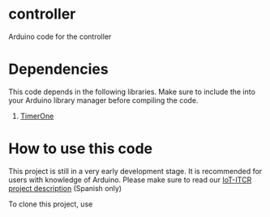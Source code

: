 
# controller
Arduino code for the controller

# Dependencies
This code depends in the following libraries. Make sure to include the into your Arduino library manager before compiling the code.

1. [TimerOne](https://www.pjrc.com/teensy/td_libs_TimerOne.html)

# How to use this code
This project is still in a very early development stage. It is recommended for users with knowledge of Arduino. Please make sure to read our [IoT-ITCR project description](http://green-and-energy.com/project/proyecto-iot-en-el-tec/) (Spanish only)

To clone this project, use
```git clone git@github.com:otmezger/controller.git

```
